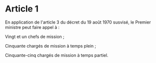 # Article 1

En application de l'article 3 du décret du 19 août 1970 susvisé, le Premier ministre peut faire appel à :

Vingt et un chefs de mission ;

Cinquante chargés de mission à temps plein ;

Cinquante-cinq chargés de mission à temps partiel.
